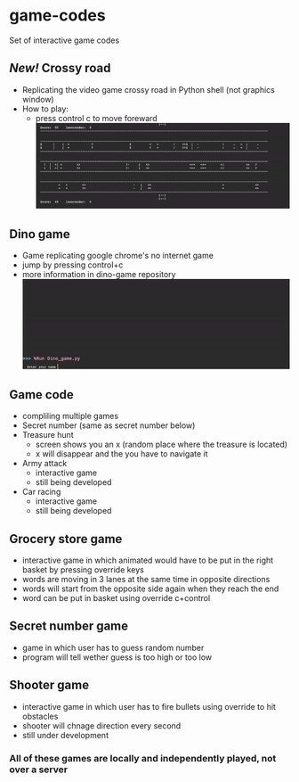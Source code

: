# game-codes
Set of interactive game codes
## _New!_   Crossy road
- Replicating the video game crossy road in Python shell (not graphics window)
- How to play:
  - press control c to move foreward
![](crossy_road_demo.gif)
## Dino game
- Game replicating google chrome's no internet game
- jump by pressing control+c
- more information in dino-game repository
![](dino_game_demo.gif)
## Game code
- compliling multiple games
- Secret number (same as secret number below)
- Treasure hunt
  - screen shows you an x (random place where the treasure is located)
  - x will disappear and the you have to navigate it
- Army attack
  - interactive game
  - still being developed
- Car racing
  - interactive game
  - still being developed
## Grocery store game 
- interactive game in which animated would have to be put in the right basket by pressing override keys
- words are moving in 3 lanes at the same time in opposite directions
- words will start from the opposite side again when they reach the end
- word can be put in basket using override c+control
## Secret number game
- game in which user has to guess random number
- program will tell wether guess is too high or too low
## Shooter game
- interactive game in which user has to fire bullets using override to hit obstacles
- shooter will chnage direction every second
- still under development
### All of these games are locally and independently played, not over a server
